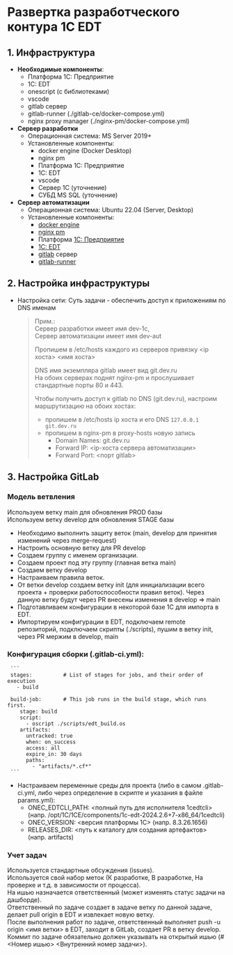 # Развертка разработческого контура 1С EDT
## 1. Инфраструктура
   - <b>Необходимые компоненты</b>:
      - Платформа 1С: Предприятие
      - 1C: EDT
      - onescript (с библиотеками)
      - vscode
      - gitlab сервер
      - gitlab-runner (./gitlab-ce/docker-compose.yml)
      - nginx proxy manager (./nginx-pm/docker-compose.yml)
   - <b>Сервер разработки</b>
     - Операционная система: MS Server 2019+
     - Установленные компоненты:
         - docker engine (Docker Desktop)
         - nginx pm
         - Платформа 1С: Предприятие
         - 1C: EDT
         - vscode
         - Сервер 1С (уточнение)
         - СУБД MS SQL (уточнение)
   - <b>Сервер автоматизации</b>
     - Операционная система: Ubuntu 22.04 (Server, Desktop)
     - Установленные компоненты:
         - [docker engine](https://docs.docker.com/engine/install/)
         - [nginx pm](https://nginxproxymanager.com/setup/)
         - Платформа [1С: Предприятие](https://releases.1c.ru/project/Platform83)
         - [1C: EDT](https://releases.1c.ru/project/DevelopmentTools10)
         - [gitlab](https://docs.gitlab.com/install/package/) сервер
         - [gitlab-runner](https://docs.gitlab.com/runner/install/linux-repository/)

## 2. Настройка инфраструктуры
   - Настройка сети:
     Суть задачи - обеспечить доступ к приложениям по DNS именам
     > Прим.: \
     > Сервер разработки имеет имя dev-1c, \
     > Сервер автоматизации имеет имя dev-aut
     >
     > Пропишем в /etc/hosts каждого из серверов привязку <ip хоста> <имя хоста>
     > 
     > DNS имя экземпляра gitlab имеет вид git.dev.ru \
     > На обоих серверах поднят nginx-pm и прослушивает стандартные порты 80 и 443.
     >
     > Чтобы получить доступ к gitlab по DNS (git.dev.ru), настроим маршрутизацию на обоих хостах:
     > - пропишем в /etc/hosts ip хоста и его DNS ```127.0.0.1 git.dev.ru```
     > - пропишем в nginx-pm в proxy-hosts новую запись
     >   - Domain Names: git.dev.ru
     >   - Forward IP: <ip-хоста сервера автоматизации>
     >   - Forward Port: <порт gitlab>
     >
## 3. Настройка GitLab

   ### Модель ветвления
   Используем ветку main для обновления PROD базы \
   Используем ветку develop для обновления STAGE базы
   - Необходимо выполнить защиту веток (main, develop для принятия изменений через merge-request)
   - Настроить основную ветку для PR develop
   - Создаем группу с именем организации.
   - Создаем проект под эту группу (главная ветка main)
   - Создаем ветку develop
   - Настраиваем правила веток.
   - От ветки develop создаем ветку init (для инициализации всего проекта + проверки работоспособности правил веток). Через данную ветку будут через PR внесены изменения в develop => main
   - Подготавливаем конфигурации в некоторой базе 1С для импорта в EDT.
   - Импортируем конфигурации в EDT, подключаем remote репозиторий, подключаем скрипты (./scripts), пушим в ветку init, через PR мержим в develop, main
   
   ### Конфигурация сборки (.gitlab-ci.yml):
     ```
     stages:          # List of stages for jobs, and their order of execution
       - build
      
     build-job:       # This job runs in the build stage, which runs first.
        stage: build
        script:
          - oscript ./scripts/edt_build.os
        artifacts:
          untracked: true
          when: on_success
          access: all
          expire_in: 30 days
          paths:
            - "artifacts/*.cf*"
     ```
   - Настраиваем переменные среды для проекта (либо в самом .gitlab-ci.yml, либо через определение в скрипте и указания в файле params.yml):
     - ONEC_EDTCLI_PATH: <полный путь для исполнителя 1cedtcli> (напр. /opt/1C/1CE/components/1c-edt-2024.2.6+7-x86_64/1cedtcli)
     - ONEC_VERSION:     <версия платформы 1С> (напр. 8.3.26.1656)
     - RELEASES_DIR:     <путь к каталогу для создания артефактов>  (напр. artifacts)

   ### Учет задач
   Используется стандартные обсуждения (issues). \
   Используется свой набор меток (К разработке, В разработке, На проверке и т.д. в зависимости от процесса). \
   На ишью назначается ответственный (может изменять статус задачи на дашборде). \
   Ответственный по задаче создает в задаче ветку по данной задаче, делает pull origin в EDT и извлекает новую ветку.  \
   После выполнения работ по задаче, ответственный выполняет push -u origin <имя ветки> в EDT, заходит в GitLab, создает PR в ветку develop. \
   Коммит по задаче обязательно должен указывать на открытый ишью (#<Номер ишью> <Внутренний номер задачи>).
   


